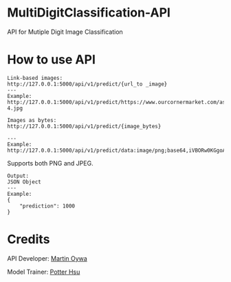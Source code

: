 # MultiDigitClassification-API
API for Mutiple Digit Image Classification


# How to use API
```
Link-based images:
http://127.0.0.1:5000/api/v1/predict/{url_to _image}
---
Example:     
http://127.0.0.1:5000/api/v1/predict/https://www.ourcornermarket.com/assets/images/GU/numbers/standard-4.jpg
```

```
Images as bytes:
http://127.0.0.1:5000/api/v1/predict/{image_bytes}

---
Example:
http://127.0.0.1:5000/api/v1/predict/data:image/png;base64,iVBORw0KGgoAAAANSUhEUgAAAZAAAAGQCAIAAAAP3aGbAAAXDUlEQVR4nO3dfXRU9Z3H8V+nkwcSQhggAUKJMcSEh4bIQ4nlQdEeVsG6uqW2XS2spx5ztLrqsdajFkt3xbMtq11k8WHpUWo56rosWksrtKyoBdE...
```

Supports both PNG and JPEG.

```
Output:
JSON Object
---
Example:
{
    "prediction": 1000
}
```

# Credits
API Developer: [Martin Oywa](https://www.martinoywa.engineer/)

Model Trainer: [Potter Hsu](https://github.com/potterhsu/SVHNClassifier-PyTorch)